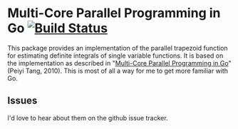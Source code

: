 # Multi-Core Parallel Programming in Go [![Build Status](https://travis-ci.org/evertlammerts/mcppg.svg?branch=master)](https://travis-ci.org/evertlammerts/mcppg)

This package provides an implementation of the parallel trapezoid function for estimating definite integrals of single variable functions. It is based on the implementation as described in "[Multi-Core Parallel Programming in Go](http://www.ualr.edu/pxtang/papers/acc10.pdf)" (Peiyi Tang, 2010). This is most of all a way for me to get more familiar with Go.

## Issues

I'd love to hear about them on the github issue tracker.

